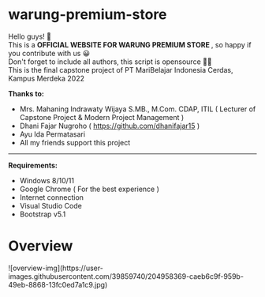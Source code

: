 # warung-premium-store

Hello guys! 👋 <br>
This is a <b> OFFICIAL WEBSITE FOR WARUNG PREMIUM STORE </b>, so happy if you contribute with us 😀 <br>
Don't forget to include all authors, this script is opensource 👌🏽 <br>
This is the final capstone project of PT MariBelajar Indonesia Cerdas, Kampus Merdeka 2022

<b>Thanks to: </b>
- Mrs. Mahaning Indrawaty Wijaya S.MB., M.Com. CDAP, ITIL ( Lecturer of Capstone Project & Modern Project Management )
- Dhani Fajar Nugroho ( https://github.com/dhanifajar15 )
- Ayu Ida Permatasari
- All my friends support this project


<hr>

<b>Requirements:</b>
- Windows 8/10/11
- Google Chrome ( For the best experience )
- Internet connection
- Visual Studio Code
- Bootstrap v5.1

<h1>Overview</h1>
![overview-img](https://user-images.githubusercontent.com/39859740/204958369-caeb6c9f-959b-49eb-8868-13fc0ed7a1c9.jpg)


